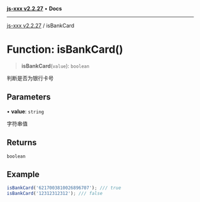 [**js-xxx v2.2.27**](../README.md) • **Docs**

***

[js-xxx v2.2.27](../README.md) / isBankCard

# Function: isBankCard()

> **isBankCard**(`value`): `boolean`

判断是否为银行卡号

## Parameters

• **value**: `string`

字符串值

## Returns

`boolean`

## Example

```ts
isBankCard('6217003810026896707'); /// true
isBankCard('12312312312'); /// false
```
